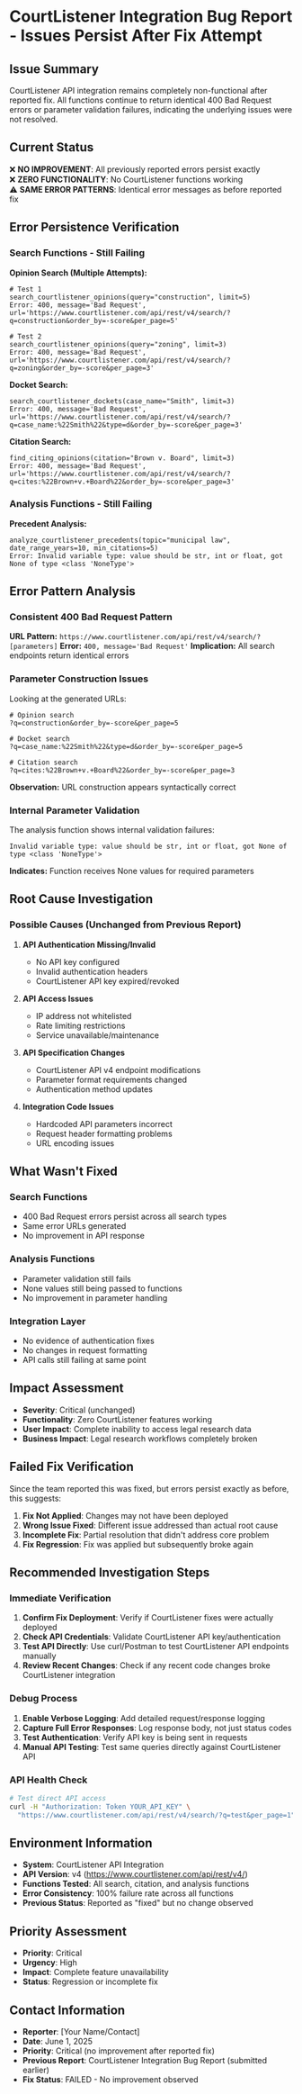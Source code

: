 # CourtListener Integration Bug Report - Issues Persist After Fix Attempt

## Issue Summary

CourtListener API integration remains completely non-functional after reported fix. All functions continue to return identical 400 Bad Request errors or parameter validation failures, indicating the underlying issues were not resolved.

## Current Status

❌ **NO IMPROVEMENT**: All previously reported errors persist exactly  
❌ **ZERO FUNCTIONALITY**: No CourtListener functions working  
⚠️ **SAME ERROR PATTERNS**: Identical error messages as before reported fix

## Error Persistence Verification

### Search Functions - Still Failing

**Opinion Search (Multiple Attempts):**

```
# Test 1
search_courtlistener_opinions(query="construction", limit=5)
Error: 400, message='Bad Request', url='https://www.courtlistener.com/api/rest/v4/search/?q=construction&order_by=-score&per_page=5'

# Test 2
search_courtlistener_opinions(query="zoning", limit=3)
Error: 400, message='Bad Request', url='https://www.courtlistener.com/api/rest/v4/search/?q=zoning&order_by=-score&per_page=3'
```

**Docket Search:**

```
search_courtlistener_dockets(case_name="Smith", limit=3)
Error: 400, message='Bad Request', url='https://www.courtlistener.com/api/rest/v4/search/?q=case_name:%22Smith%22&type=d&order_by=-score&per_page=3'
```

**Citation Search:**

```
find_citing_opinions(citation="Brown v. Board", limit=3)
Error: 400, message='Bad Request', url='https://www.courtlistener.com/api/rest/v4/search/?q=cites:%22Brown+v.+Board%22&order_by=-score&per_page=3'
```

### Analysis Functions - Still Failing

**Precedent Analysis:**

```
analyze_courtlistener_precedents(topic="municipal law", date_range_years=10, min_citations=5)
Error: Invalid variable type: value should be str, int or float, got None of type <class 'NoneType'>
```

## Error Pattern Analysis

### Consistent 400 Bad Request Pattern

**URL Pattern:** `https://www.courtlistener.com/api/rest/v4/search/?[parameters]`
**Error:** `400, message='Bad Request'`
**Implication:** All search endpoints return identical errors

### Parameter Construction Issues

Looking at the generated URLs:

```
# Opinion search
?q=construction&order_by=-score&per_page=5

# Docket search
?q=case_name:%22Smith%22&type=d&order_by=-score&per_page=5

# Citation search
?q=cites:%22Brown+v.+Board%22&order_by=-score&per_page=3
```

**Observation:** URL construction appears syntactically correct

### Internal Parameter Validation

The analysis function shows internal validation failures:

```
Invalid variable type: value should be str, int or float, got None of type <class 'NoneType'>
```

**Indicates:** Function receives None values for required parameters

## Root Cause Investigation

### Possible Causes (Unchanged from Previous Report)

1. **API Authentication Missing/Invalid**

   - No API key configured
   - Invalid authentication headers
   - CourtListener API key expired/revoked

2. **API Access Issues**

   - IP address not whitelisted
   - Rate limiting restrictions
   - Service unavailable/maintenance

3. **API Specification Changes**

   - CourtListener API v4 endpoint modifications
   - Parameter format requirements changed
   - Authentication method updates

4. **Integration Code Issues**
   - Hardcoded API parameters incorrect
   - Request header formatting problems
   - URL encoding issues

## What Wasn't Fixed

### Search Functions

- 400 Bad Request errors persist across all search types
- Same error URLs generated
- No improvement in API response

### Analysis Functions

- Parameter validation still fails
- None values still being passed to functions
- No improvement in parameter handling

### Integration Layer

- No evidence of authentication fixes
- No changes in request formatting
- API calls still failing at same point

## Impact Assessment

- **Severity**: Critical (unchanged)
- **Functionality**: Zero CourtListener features working
- **User Impact**: Complete inability to access legal research data
- **Business Impact**: Legal research workflows completely broken

## Failed Fix Verification

Since the team reported this was fixed, but errors persist exactly as before, this suggests:

1. **Fix Not Applied**: Changes may not have been deployed
2. **Wrong Issue Fixed**: Different issue addressed than actual root cause
3. **Incomplete Fix**: Partial resolution that didn't address core problem
4. **Fix Regression**: Fix was applied but subsequently broke again

## Recommended Investigation Steps

### Immediate Verification

1. **Confirm Fix Deployment**: Verify if CourtListener fixes were actually deployed
2. **Check API Credentials**: Validate CourtListener API key/authentication
3. **Test API Directly**: Use curl/Postman to test CourtListener API endpoints manually
4. **Review Recent Changes**: Check if any recent code changes broke CourtListener integration

### Debug Process

1. **Enable Verbose Logging**: Add detailed request/response logging
2. **Capture Full Error Responses**: Log response body, not just status codes
3. **Test Authentication**: Verify API key is being sent in requests
4. **Manual API Testing**: Test same queries directly against CourtListener API

### API Health Check

```bash
# Test direct API access
curl -H "Authorization: Token YOUR_API_KEY" \
  "https://www.courtlistener.com/api/rest/v4/search/?q=test&per_page=1"
```

## Environment Information

- **System**: CourtListener API Integration
- **API Version**: v4 (https://www.courtlistener.com/api/rest/v4/)
- **Functions Tested**: All search, citation, and analysis functions
- **Error Consistency**: 100% failure rate across all functions
- **Previous Status**: Reported as "fixed" but no change observed

## Priority Assessment

- **Priority**: Critical
- **Urgency**: High
- **Impact**: Complete feature unavailability
- **Status**: Regression or incomplete fix

## Contact Information

- **Reporter**: [Your Name/Contact]
- **Date**: June 1, 2025
- **Priority**: Critical (no improvement after reported fix)
- **Previous Report**: CourtListener Integration Bug Report (submitted earlier)
- **Fix Status**: FAILED - No improvement observed
